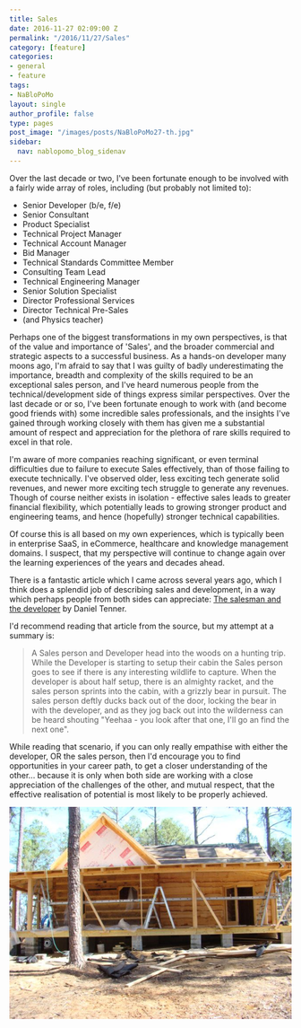 ```yaml
---
title: Sales
date: 2016-11-27 02:09:00 Z
permalink: "/2016/11/27/Sales"
category: [feature]
categories:
- general
- feature
tags:
- NaBloPoMo
layout: single
author_profile: false
type: pages
post_image: "/images/posts/NaBloPoMo27-th.jpg"
sidebar:
  nav: nablopomo_blog_sidenav
---
```


Over the last decade or two, I've been fortunate enough to be involved with a fairly wide array of roles, including (but probably not limited to):


* Senior Developer (b/e, f/e)
* Senior Consultant
* Product Specialist
* Technical Project Manager
* Technical Account Manager
* Bid Manager
* Technical Standards Committee Member
* Consulting Team Lead
* Technical Engineering Manager
* Senior Solution Specialist
* Director Professional Services
* Director Technical Pre-Sales
* (and Physics teacher)


Perhaps one of the biggest transformations in my own perspectives, is that of the value and importance of 'Sales', and the broader commercial and strategic aspects to a successful business. As a hands-on developer many moons ago, I'm afraid to say that I was guilty of badly underestimating the importance, breadth and complexity of the skills required to be an exceptional sales person, and I've heard numerous people from the technical/development side of things express similar perspectives. Over the last decade or or so, I've been fortunate enough to work with (and become good friends with) some incredible sales professionals, and the insights I've gained through working closely with them has given me a substantial amount of respect and appreciation for the plethora of rare skills required to excel in that role.


I'm aware of more companies reaching significant, or even terminal difficulties due to failure to execute Sales effectively, than of those failing to execute technically. I've observed older, less exciting tech generate solid revenues, and newer more exciting tech struggle to generate any revenues.
Though of course neither exists in isolation - effective sales leads to greater financial flexibility, which potentially leads to growing stronger product and engineering teams, and hence (hopefully) stronger technical capabilities.

Of course this is all based on my own experiences, which is typically been in enterprise SaaS, in eCommerce, healthcare and knowledge management domains. I suspect, that my perspective will continue to change again over the learning experiences of the years and decades ahead.


There is a fantastic article which I came across several years ago, which I think does a splendid job of describing sales and development, in a way which perhaps people from both sides can appreciate: [The salesman and the developer](http://swombat.com/2012/5/11/salesman-developer) by Daniel Tenner.

I'd recommend reading that article from the source, but my attempt at a summary is:

> A Sales person and Developer head into the woods on a hunting trip. While the Developer is starting to setup their cabin the Sales person goes to see if there is any interesting wildlife to capture. When the developer is about half setup, there is an almighty racket, and the sales person sprints into the cabin, with a grizzly bear in pursuit. The sales person deftly ducks back out of the door, locking the bear in with the developer, and as they jog back out into the wilderness can be heard shouting "Yeehaa - you look after that one, I'll go an find the next one".

While reading that scenario, if you can only really empathise with either the developer, OR the sales person, then I'd encourage you to find opportunities in your career path, to get a closer understanding of the other... because it is only when both side are working with a close appreciation of the challenges of the other, and mutual respect, that the effective realisation of potential is most likely to be properly achieved.

![Cabin](/images/posts/NaBloPoMo27-cabin.jpg)
